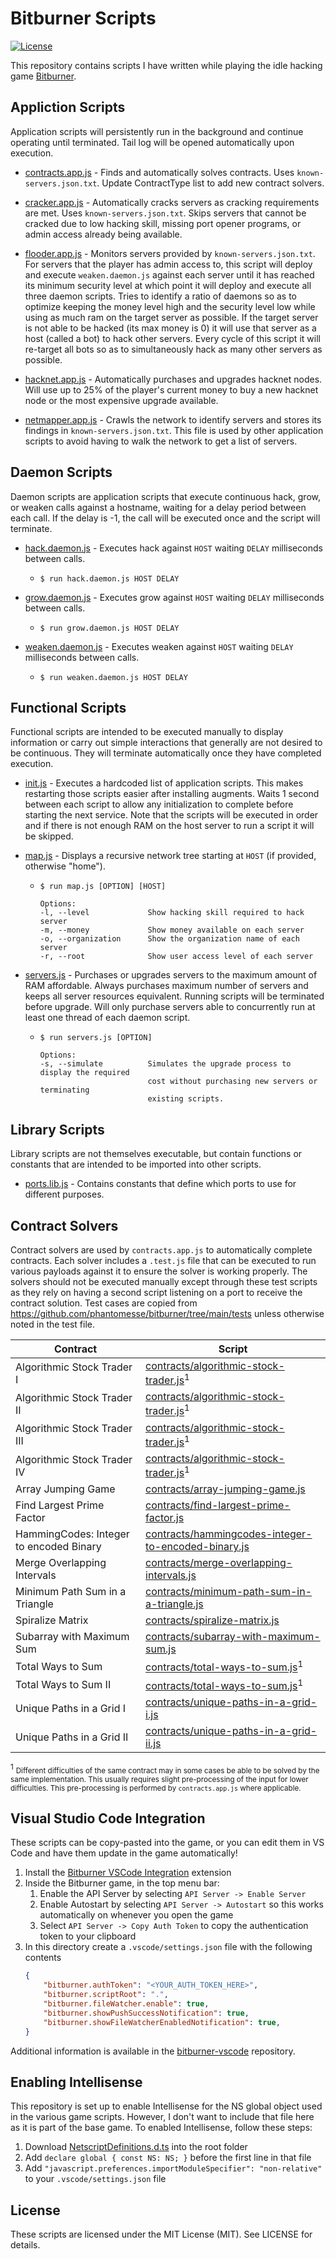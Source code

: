 # Bitburner Scripts
[![License](https://img.shields.io/github/license/Drakmyth/BitburnerScripts)](https://github.com/Drakmyth/BitburnerScripts/blob/master/LICENSE.md)

This repository contains scripts I have written while playing the idle hacking game [Bitburner](https://store.steampowered.com/app/1812820/Bitburner/).

## Appliction Scripts
Application scripts will persistently run in the background and continue operating until terminated. Tail log will be opened automatically upon execution.

- [contracts.app.js](contracts.app.js) - Finds and automatically solves contracts. Uses `known-servers.json.txt`. Update ContractType list to add new contract solvers.

- [cracker.app.js](cracker.app.js) - Automatically cracks servers as cracking requirements are met. Uses `known-servers.json.txt`. Skips servers that cannot be cracked due to low hacking skill, missing port opener programs, or admin access already being available.

- [flooder.app.js](flooder.app.js) - Monitors servers provided by `known-servers.json.txt`. For servers that the player has admin access to, this script will deploy and execute `weaken.daemon.js` against each server until it has reached its minimum security level at which point it will deploy and execute all three daemon scripts. Tries to identify a ratio of daemons so as to optimize keeping the money level high and the security level low while using as much ram on the target server as possible. If the target server is not able to be hacked (its max money is 0) it will use that server as a host (called a bot) to hack other servers. Every cycle of this script it will re-target all bots so as to simultaneously hack as many other servers as possible.

- [hacknet.app.js](hacknet.app.js) - Automatically purchases and upgrades hacknet nodes. Will use up to 25% of the player's current money to buy a new hacknet node or the most expensive upgrade available.

- [netmapper.app.js](netmapper.app.js) - Crawls the network to identify servers and stores its findings in `known-servers.json.txt`. This file is used by other application scripts to avoid having to walk the network to get a list of servers.

## Daemon Scripts
Daemon scripts are application scripts that execute continuous hack, grow, or weaken calls against a hostname, waiting for a delay period between each call. If the delay is -1, the call will be executed once and the script will terminate.

- [hack.daemon.js](hack.daemon.js) - Executes hack against `HOST` waiting `DELAY` milliseconds between calls.
  - ```
    $ run hack.daemon.js HOST DELAY
    ```

- [grow.daemon.js](grow.daemon.js) - Executes grow against `HOST` waiting `DELAY` milliseconds between calls.
  - ```
    $ run grow.daemon.js HOST DELAY
    ```

- [weaken.daemon.js](weaken.daemon.js) - Executes weaken against `HOST` waiting `DELAY` milliseconds between calls.
  - ```
    $ run weaken.daemon.js HOST DELAY
    ```

## Functional Scripts
Functional scripts are intended to be executed manually to display information or carry out simple interactions that generally are not desired to be continuous. They will terminate automatically once they have completed execution.

- [init.js](init.js) - Executes a hardcoded list of application scripts. This makes restarting those scripts easier after installing augments. Waits 1 second between each script to allow any initialization to complete before starting the next service. Note that the scripts will be executed in order and if there is not enough RAM on the host server to run a script it will be skipped.

- [map.js](map.js) - Displays a recursive network tree starting at `HOST` (if provided, otherwise "home").
  - ```
    $ run map.js [OPTION] [HOST]
    
    Options:
    -l, --level             Show hacking skill required to hack server
    -m, --money             Show money available on each server
    -o, --organization      Show the organization name of each server
    -r, --root              Show user access level of each server
    ```

- [servers.js](servers.js) - Purchases or upgrades servers to the maximum amount of RAM affordable. Always purchases maximum number of servers and keeps all server resources equivalent. Running scripts will be terminated before upgrade. Will only purchase servers able to concurrently run at least one thread of each daemon script.
  - ```
    $ run servers.js [OPTION]
    
    Options:
    -s, --simulate          Simulates the upgrade process to display the required
                            cost without purchasing new servers or terminating
                            existing scripts.
    ```

## Library Scripts
Library scripts are not themselves executable, but contain functions or constants that are intended to be imported into other scripts.

- [ports.lib.js](ports.lib.js) - Contains constants that define which ports to use for different purposes.

## Contract Solvers
Contract solvers are used by `contracts.app.js` to automatically complete contracts. Each solver includes a `.test.js` file that can be executed to run various payloads against it to ensure the solver is working properly. The solvers should not be executed manually except through these test scripts as they rely on having a second script listening on a port to receive the contract solution. Test cases are copied from https://github.com/phantomesse/bitburner/tree/main/tests unless otherwise noted in the test file.

| Contract                                | Script                                                                                                     |
|-----------------------------------------|------------------------------------------------------------------------------------------------------------|
| Algorithmic Stock Trader I              | [contracts/algorithmic-stock-trader.js](contracts/algorithmic-stock-trader.js)<sup>1</sup>                 |
| Algorithmic Stock Trader II             | [contracts/algorithmic-stock-trader.js](contracts/algorithmic-stock-trader.js)<sup>1</sup>                 |
| Algorithmic Stock Trader III            | [contracts/algorithmic-stock-trader.js](contracts/algorithmic-stock-trader.js)<sup>1</sup>                 |
| Algorithmic Stock Trader IV             | [contracts/algorithmic-stock-trader.js](contracts/algorithmic-stock-trader.js)<sup>1</sup>                 |
| Array Jumping Game                      | [contracts/array-jumping-game.js](contracts/array-jumping-game.js)                                         |
| Find Largest Prime Factor               | [contracts/find-largest-prime-factor.js](contracts/find-largest-prime-factor.js)                           |
| HammingCodes: Integer to encoded Binary | [contracts/hammingcodes-integer-to-encoded-binary.js](contracts/hammingcodes-integer-to-encoded-binary.js) |
| Merge Overlapping Intervals             | [contracts/merge-overlapping-intervals.js](contracts/merge-overlapping-intervals.js)                       |
| Minimum Path Sum in a Triangle          | [contracts/minimum-path-sum-in-a-triangle.js](contracts/minimum-path-sum-in-a-triangle.js)                 |
| Spiralize Matrix                        | [contracts/spiralize-matrix.js](contracts/spiralize-matrix.js)                                             |
| Subarray with Maximum Sum               | [contracts/subarray-with-maximum-sum.js](contracts/subarray-with-maximum-sum.js)                           |
| Total Ways to Sum                       | [contracts/total-ways-to-sum.js](contracts/total-ways-to-sum.js)<sup>1</sup>                               |
| Total Ways to Sum II                    | [contracts/total-ways-to-sum.js](contracts/total-ways-to-sum.js)<sup>1</sup>                               |
| Unique Paths in a Grid I                | [contracts/unique-paths-in-a-grid-i.js](contracts/unique-paths-in-a-grid-i.js)                             |
| Unique Paths in a Grid II               | [contracts/unique-paths-in-a-grid-ii.js](contracts/unique-paths-in-a-grid-ii.js)                           |

<sup>1</sup> <small>Different difficulties of the same contract may in some cases be able to be solved by the same implementation. This usually requires slight pre-processing of the input for lower difficulties. This pre-processing is performed by `contracts.app.js` where applicable.</small>

## Visual Studio Code Integration
These scripts can be copy-pasted into the game, or you can edit them in VS Code and have them update in the game automatically!

1. Install the [Bitburner VSCode Integration](https://marketplace.visualstudio.com/items?itemName=bitburner.bitburner-vscode-integration) extension
1. Inside the Bitburner game, in the top menu bar:
    1. Enable the API Server by selecting `API Server -> Enable Server`
    1. Enable Autostart by selecting `API Server -> Autostart` so this works automatically on whenever you open the game
    1. Select `API Server -> Copy Auth Token` to copy the authentication token to your clipboard
1. In this directory create a `.vscode/settings.json` file with the following contents
    ```json
    {
        "bitburner.authToken": "<YOUR_AUTH_TOKEN_HERE>",
        "bitburner.scriptRoot": ".",
        "bitburner.fileWatcher.enable": true,
        "bitburner.showPushSuccessNotification": true,
        "bitburner.showFileWatcherEnabledNotification": true,
    }
    ```

Additional information is available in the [bitburner-vscode](https://github.com/bitburner-official/bitburner-vscode) repository.

## Enabling Intellisense
This repository is set up to enable Intellisense for the NS global object used in the various game scripts. However, I don't want to include that file here as it is part of the base game. To enabled Intellisense, follow these steps:

1. Download [NetscriptDefinitions.d.ts](https://github.com/danielyxie/bitburner/blob/dev/src/ScriptEditor/NetscriptDefinitions.d.ts) into the root folder
1. Add `declare global { const NS: NS; }` before the first line in that file
1. Add `"javascript.preferences.importModuleSpecifier": "non-relative"` to your `.vscode/settings.json` file

## License

These scripts are licensed under the MIT License (MIT). See LICENSE for details.
